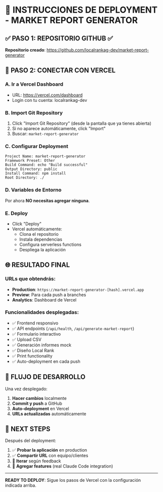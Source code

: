 # 🚀 INSTRUCCIONES DE DEPLOYMENT - MARKET REPORT GENERATOR

## ✅ PASO 1: REPOSITORIO GITHUB ✅

**Repositorio creado**: https://github.com/localrankag-dev/market-report-generator

## 🔄 PASO 2: CONECTAR CON VERCEL

### **A. Ir a Vercel Dashboard**
- URL: https://vercel.com/dashboard
- Login con tu cuenta: localrankag-dev

### **B. Import Git Repository**
1. Click "Import Git Repository" (desde la pantalla que ya tienes abierta)
2. Si no aparece automáticamente, click "Import" 
3. Buscar: `market-report-generator`

### **C. Configurar Deployment**
```
Project Name: market-report-generator
Framework Preset: Other
Build Command: echo "Build successful"  
Output Directory: public
Install Command: npm install
Root Directory: ./
```

### **D. Variables de Entorno**
Por ahora **NO necesitas agregar ninguna**.

### **E. Deploy**
- Click "Deploy"
- Vercel automáticamente:
  - Clona el repositorio
  - Instala dependencias  
  - Configura serverless functions
  - Despliega la aplicación

## 🌐 RESULTADO FINAL

### **URLs que obtendrás:**
- **Production**: `https://market-report-generator-[hash].vercel.app`
- **Preview**: Para cada push a branches
- **Analytics**: Dashboard de Vercel

### **Funcionalidades desplegadas:**
- ✅ Frontend responsivo
- ✅ API endpoints (`/api/health`, `/api/generate-market-report`)
- ✅ Formulario interactivo
- ✅ Upload CSV
- ✅ Generación informes mock
- ✅ Diseño Local Rank
- ✅ Print functionality
- ✅ Auto-deployment en cada push

## 🔄 FLUJO DE DESARROLLO

Una vez desplegado:

1. **Hacer cambios** localmente
2. **Commit y push** a GitHub
3. **Auto-deployment** en Vercel
4. **URLs actualizadas** automáticamente

## 🚀 NEXT STEPS

Después del deployment:

1. ✅ **Probar la aplicación** en production
2. ✅ **Compartir URL** con equipo/clientes
3. 🔄 **Iterar** según feedback
4. 🔄 **Agregar features** (real Claude Code integration)

---

**READY TO DEPLOY**: Sigue los pasos de Vercel con la configuración indicada arriba.